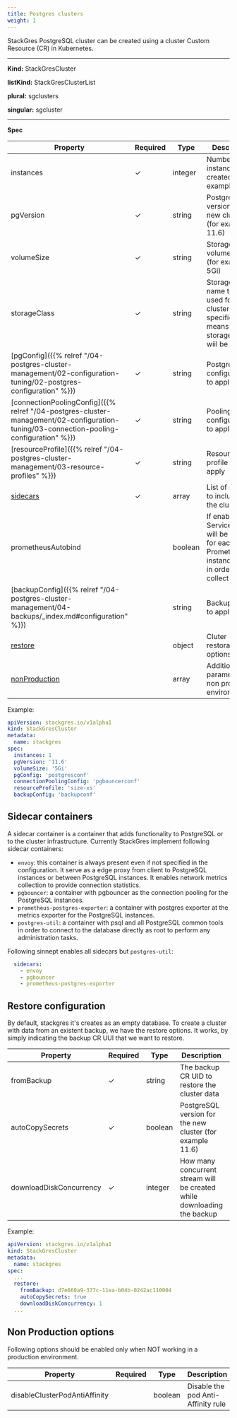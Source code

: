```yaml
---
title: Postgres clusters
weight: 1
---
```


StackGres PostgreSQL cluster can be created using a cluster Custom Resource (CR) in Kubernetes.

___

**Kind:** StackGresCluster

**listKind:** StackGresClusterList

**plural:** sgclusters

**singular:** sgcluster
___

**Spec**

| Property | Required | Type | Description | Default |
|-----------|------|------|-------------|------|
| instances | ✓ | integer  | Number of instances to be created (for example 1) |   |
| pgVersion | ✓ | string  | PostgreSQL version for the new cluster (for example 11.6) |   |
| volumeSize | ✓ | string  | Storage volume size (for example 5Gi) |   |
| storageClass | ✓ | string  | Storage class name to be used for the cluster (if not specified means default storage class wiil be used) |   |
| [pgConfig]({{% relref "/04-postgres-cluster-management/02-configuration-tuning/02-postgres-configuration" %}}) | ✓ | string  | PostgreSQL configuration to apply |   |
| [connectionPoolingConfig]({{% relref "/04-postgres-cluster-management/02-configuration-tuning/03-connection-pooling-configuration" %}}) | ✓ | string  | Pooling configuration to apply |   |
| [resourceProfile]({{% relref "/04-postgres-cluster-management/03-resource-profiles" %}}) | ✓ | string  | Resource profile size to apply |   |
| [sidecars](#sidecar-containers) | ✓ | array  | List of sidecars to include in the cluster |   |
| prometheusAutobind |   | boolean | If enabled a ServiceMonitor will be created for each Prometheus instance found in order to collect metrics | false |
| [backupConfig]({{% relref "/04-postgres-cluster-management/04-backups/_index.md#configuration" %}}) |   | string | Backup config to apply |   |
| [restore](#restore-configuration) |   | object | Cluter restoration options |   |
| [nonProduction](#non-production-options) |   | array  | Additional parameters for non production environments |   |

Example:

```yaml
apiVersion: stackgres.io/v1alpha1
kind: StackGresCluster
metadata:
  name: stackgres
spec:
  instances: 1
  pgVersion: '11.6'
  volumeSize: '5Gi'
  pgConfig: 'postgresconf'
  connectionPoolingConfig: 'pgbouncerconf'
  resourceProfile: 'size-xs'
  backupConfig: 'backupconf'
```

## Sidecar containers

A sidecar container is a container that adds functionality to PostgreSQL or to the cluster
 infrastructure. Currently StackGres implement following sidecar containers:

* `envoy`: this container is always present even if not specified in the configuration. It serve as
 a edge proxy from client to PostgreSQL instances or between PostgreSQL instances. It enables
 network metrics collection to provide connection statistics.
* `pgbouncer`: a container with pgbouncer as the connection pooling for the PostgreSQL instances.
* `prometheus-postgres-exporter`: a container with postgres exporter at the metrics exporter for
 the PostgreSQL instances.
* `postgres-util`: a container with psql and all PostgreSQL common tools in order to connect to the
 database directly as root to perform any administration tasks.

Following sinnept enables all sidecars but `postgres-util`:

```yaml
  sidecars:
    - envoy
    - pgbouncer
    - prometheus-postgres-exporter
```

## Restore configuration


By default, stackgres it's creates as an empty database. To create a cluster with data 
 from an existent backup, we have the restore options. It works, by simply indicating the 
 backup CR UUI that we want to restore. 

| Property | Required | Type | Description | Default |
|-----------|------|------|-------------|------|
| fromBackup | ✓ | string  | The backup CR UID to restore the cluster data |   |
| autoCopySecrets | ✓ | boolean | PostgreSQL version for the new cluster (for example 11.6) | false |
| downloadDiskConcurrency | ✓ | integer | How many concurrent stream will be created while downloading the backup | 1 |

Example:

```yaml
apiVersion: stackgres.io/v1alpha1
kind: StackGresCluster
metadata:
  name: stackgres
spec:
  ...
  restore:
    fromBackup: d7e660a9-377c-11ea-b04b-0242ac110004
    autoCopySecrets: true
    downloadDiskConcurrency: 1
  ...
```

## Non Production options

Following options should be enabled only when NOT working in a production environment.

| Property | Required | Type | Description | Default |
|-----------|------|------|-------------|------|
| disableClusterPodAntiAffinity |   | boolean | Disable the pod Anti-Affinity rule | false |
